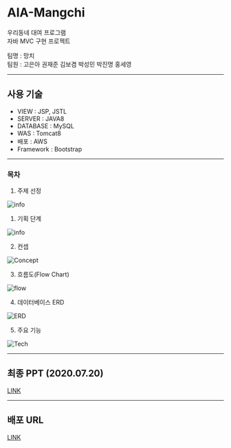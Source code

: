 # AIA-Mangchi
우리동네 대여 프로그램     
자바 MVC 구현 프로젝트    

팀명 : 망치    
팀원 : 고은아 권재준 김보겸 박성민 박진명 홍세영
      

<hr />

## 사용 기술
* VIEW : JSP, JSTL     
* SERVER : JAVA8    
* DATABASE : MySQL
* WAS : Tomcat8    
* 배포 : AWS    
* Framework : Bootstrap   

<hr />

### 목차   

1. 주제 선정

![info](https://i.ibb.co/8dt8cjS/MANGCH.jpg)

1. 기획 단계    

![info](https://ibb.co/Ld5v3Dh)

2. 컨셉    

![Concept](https://ibb.co/h9vV3zc)

3. 흐름도(Flow Chart)    

![flow](https://ibb.co/Gfw90nP)    

4. 데이터베이스 ERD    

![ERD](https://ibb.co/tHf0gxq)    

5. 주요 기능    

![Tech](https://ibb.co/VMyHLnF)  

<hr />

## 최종 PPT (2020.07.20)
[LINK](https://docs.google.com/presentation/d/11V7nJ6M-K0urG5Cfvk8AAFKNN17PiiGp88Cc67sWM0w/edit#slide=id.p)


<hr />

## 배포 URL
[LINK](http://ec2-13-125-52-199.ap-northeast-2.compute.amazonaws.com:8080/Mangchi/index.do)

